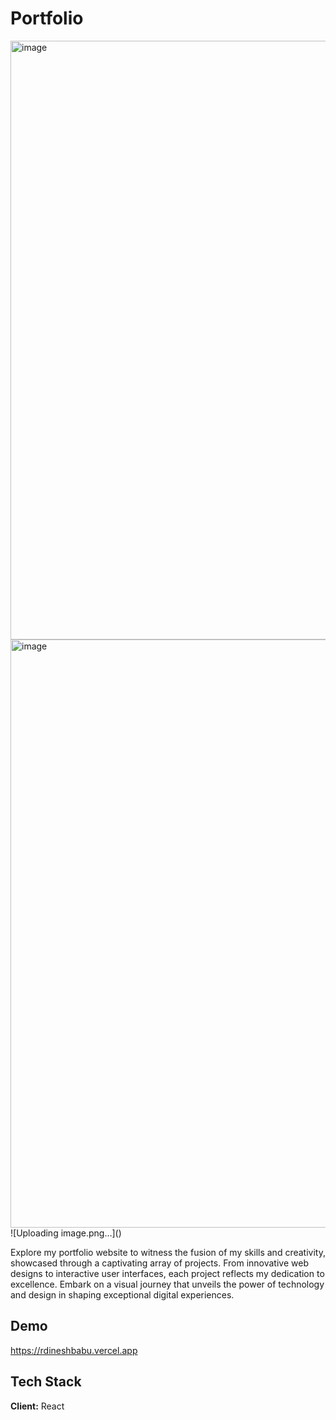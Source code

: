 # Portfolio

<img width="958" alt="image" src="https://github.com/rdineshbabu2002/Dineshbabu_portfolio/assets/90496628/fe982692-46a7-4916-931c-3b3b62e14035">
<img width="941" alt="image" src="https://github.com/rdineshbabu2002/Dineshbabu_portfolio/assets/90496628/3e341999-9852-4469-a603-01b23993f228">
![Uploading image.png…]()


Explore my portfolio website to witness the fusion of my skills and creativity, showcased through a captivating array of projects. From innovative web designs to interactive user interfaces, each project reflects my dedication to excellence. Embark on a visual journey that unveils the power of technology and design in shaping exceptional digital experiences.
## Demo

https://rdineshbabu.vercel.app


## Tech Stack

**Client:** React

